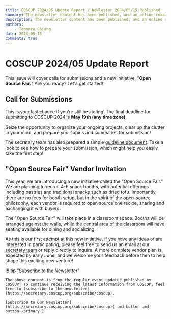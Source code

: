 ```yaml
---
title: COSCUP 2024/05 Update Report / Newletter 2024/05/15 Published
summary: The newsletter content has been published, and an online reading version.
description: The newsletter content has been published, and an online reading version.
authors:
    - Toomore Chiang
date: 2024-05-15
comments: true
---
```


# COSCUP 2024/05 Update Report

This issue will cover calls for submissions and a new initiative, "**Open Source Fair.**" Are you ready? Let's get started!

## Call for Submissions

This is your last chance if you’re still hesitating! The final deadline for submitting to COSCUP 2024 is **May 19th (any time zone)**.

Seize the opportunity to organize your ongoing projects, clear up the clutter in your mind, and prepare your topics and summaries for submission!

The secretary team has also prepared a simple [guideline document](../../how_to_participate/as_speaker.md). Take a look to see how to prepare your submission, which might help you easily take the first step!

## "Open Source Fair" Vendor Invitation

This year, we are introducing a new initiative called the "Open Source Fair." We are planning to recruit 4-6 snack booths, with potential offerings including pastries and traditional snacks such as dried tofu. Importantly, there are no fees for booth setup, but in the spirit of the open-source philosophy, each vendor is required to open source one recipe, sharing and exchanging it with buyers.

The "Open Source Fair" will take place in a classroom space. Booths will be arranged against the walls, while the central area of the classroom will have seating available for dining and socializing.

As this is our first attempt at this new initiative, if you have any ideas or are interested in participating, please feel free to send us an email at our [secretary team](mailto:secretary@coscup.org) or reply directly to inquire. A more complete vendor plan is expected by early June, and we welcome your feedback before then to help shape this exciting new venture!

!!! tip "Subscribe to the Newsletter"

    The above content is from the regular event updates published by COSCUP. To continue receiving the latest information from COSCUP, feel free to [subscribe to the newsletter](https://secretary.coscup.org/subscribe/coscup).

    [Subscribe to Our Newsletter](https://secretary.coscup.org/subscribe/coscup){ .md-button .md-button--primary }

